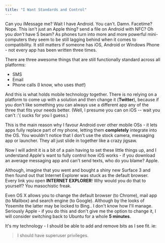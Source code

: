 ```yaml
---
title: "I Want Standards and Control"
---
```


Can you iMessage me? Wait I have Android. You can't. Damn. Facetime? Nope. This isn't just an Apple thing? send a file on Android with NFC? Oh you _don't_ have S beam? As phones turn into more and more powerful mini-computers they seem to be still lagging behind when it comes to compatibility. It still matters if someone has iOS, Android or Windows Phone - not every app has been written three times.

There are three awesome things that are still functionally standard across all platforms:

+ SMS
+ Email
+ Phone calls (I know, who uses _that!_)

And this is what holds mobile technology together. There is no relying on a platform to come up with a solution and then change it (**Twitter**), because if you don't like something you can always use a different app any of the three that fits your needs better. (Well, I presume you can on iOS -- wait you can't :'( sucks for you I guess.)

This is the main reason why I favour Android over other mobile OSs - it lets apps fully replace part of my phone, letting them **completely** integrate into the OS. You wouldn't notice that I don't use the stock camera, messaging app or launcher. They all just slide in together like a crazy jigsaw.

Now I will admit it is a bit of a pain having to set these little things up, and I understand Apple's want to fully control how iOS works - if you download an average messaging app and can't send texts, who do you blame? Apple.

Although, imagine that you went and bought a shiny new Surface 3 and then found out that Internet Explorer was stuck as the default browser. Every link you open **INTERNET EXPLORER**! Why would you do that to yourself? You masochistic freak.

Even OS X allows you to change the default browser (to Chrome), mail app (to Mailbox) and search engine (to Google). Although by the looks of Yosemite the latter may be locked to Bing.. I don't know how I'll manage. Seriously Apple - if you do this and don't give me the option to change it, I will consider switching back to Ubuntu for a whole **5 minutes**.

It's my technology - I should be able to add and remove bits as I see fit. ie:

> I should have superuser privileges.
